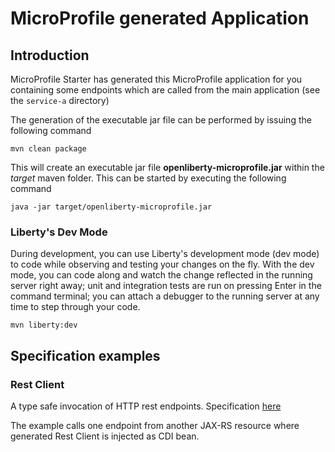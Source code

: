 # MicroProfile generated Application

## Introduction

MicroProfile Starter has generated this MicroProfile application for you containing some endpoints which are called from the main application (see the `service-a` directory)

The generation of the executable jar file can be performed by issuing the following command

    mvn clean package

This will create an executable jar file **openliberty-microprofile.jar** within the _target_ maven folder. This can be started by executing the following command

    java -jar target/openliberty-microprofile.jar 



### Liberty's Dev Mode

During development, you can use Liberty's development mode (dev mode) to code while observing and testing your changes on the fly.
With the dev mode, you can code along and watch the change reflected in the running server right away; 
unit and integration tests are run on pressing Enter in the command terminal; you can attach a debugger to the running server at any time to step through your code.

    mvn liberty:dev

## Specification examples





### Rest Client

A type safe invocation of HTTP rest endpoints. Specification [here](https://microprofile.io/project/eclipse/microprofile-rest-client)

The example calls one endpoint from another JAX-RS resource where generated Rest Client is injected as CDI bean.
